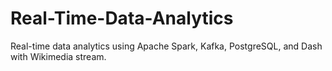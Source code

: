 # Real-Time-Data-Analytics
Real-time data analytics using Apache Spark, Kafka, PostgreSQL, and Dash with Wikimedia stream.
